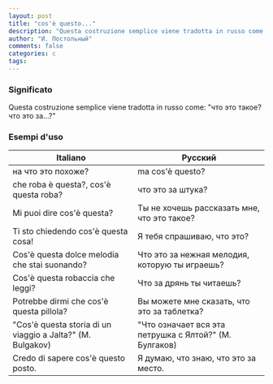```yaml
---
layout: post
title: "cos'è questo..."
description: "Questa costruzione semplice viene tradotta in russo come: \"что это такое? что это за...?\""
author: "И. Постольный"
comments: false
categories: c
tags:
---
```


### Significato

Questa costruzione semplice viene tradotta in russo come: "что это такое? что это за...?"

### Esempi d'uso

| Italiano | Русский |
|----------|---------|
|на что это похоже?|ma cos'è questo?|
|che roba è questa?, cos'è questa roba?|что это за штука?|
|Mi puoi dire cos'è questa?|Ты не хочешь рассказать мне, что это такое?|
|Ti sto chiedendo cos'è questa cosa!|Я тебя спрашиваю, что это?|
|Cos'è questa dolce melodia che stai suonando?|Что это за нежная мелодия, которую ты играешь?|
|Cos'è questa robaccia che leggi?|Что за дрянь ты читаешь?|
|Potrebbe dirmi che cos'è questa pillola?|Вы можете мне сказать, что это за таблетка?|
|"Cos'è questa storia di un viaggio a Jalta?" (M. Bulgakov)|"Что означает вся эта петрушка с Ялтой?" (М. Булгаков)|
|Credo di sapere cos'è questo posto.|Я думаю, что знаю, что это за место.|